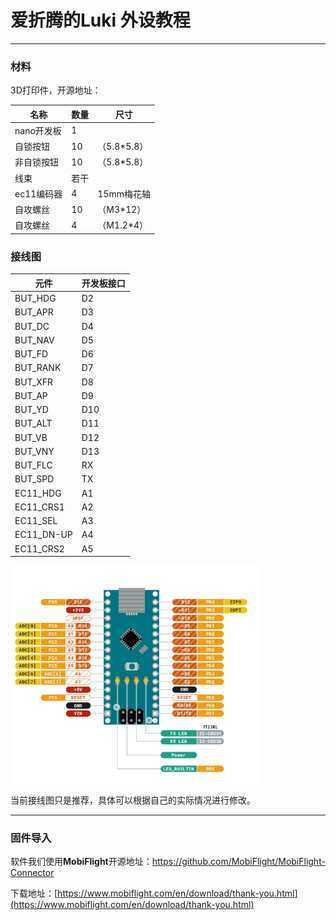 # 爱折腾的Luki 外设教程

---

### **材料**

3D打印件，开源地址：

| 名称       | 数量 | 尺寸        |
| ---------- | ---- | ----------- |
| nano开发板 | 1    |             |
| 自锁按钮   | 10   | （5.8*5.8） |
| 非自锁按钮 | 10   | （5.8*5.8） |
| 线束       | 若干 |             |
| ec11编码器 | 4    | 15mm梅花轴  |
| 自攻螺丝   | 10   | （M3*12）   |
| 自攻螺丝   | 4    | （M1.2*4）  |

### **接线图**

| 元件       | 开发板接口 |
| ---------- | ---------- |
| BUT_HDG    | D2         |
| BUT_APR    | D3         |
| BUT_DC     | D4         |
| BUT_NAV    | D5         |
| BUT_FD     | D6         |
| BUT_RANK   | D7         |
| BUT_XFR    | D8         |
| BUT_AP     | D9         |
| BUT_YD     | D10        |
| BUT_ALT    | D11        |
| BUT_VB     | D12        |
| BUT_VNY    | D13        |
| BUT_FLC    | RX         |
| BUT_SPD    | TX         |
| EC11_HDG   | A1         |
| EC11_CRS1  | A2         |
| EC11_SEL   | A3         |
| EC11_DN-UP | A4         |
| EC11_CRS2  | A5         |

 <img src="/img/image.png" width="400">



当前接线图只是推荐，具体可以根据自己的实际情况进行修改。 

---

### **固件导入**

软件我们使用**MobiFlight**开源地址：https://github.com/MobiFlight/MobiFlight-Connector

下载地址：[https://www.mobiflight.com/en/download/thank-you.html](https://www.mobiflight.com/en/download/thank-you.html)
